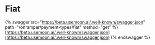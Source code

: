 # Fiat

{% swagger src="https://beta.usemoon.ai/.well-known/swagger.json" path="/onramper/payment-types/fiat" method="get" %}
[https://beta.usemoon.ai/.well-known/swagger.json](https://beta.usemoon.ai/.well-known/swagger.json)
{% endswagger %}
